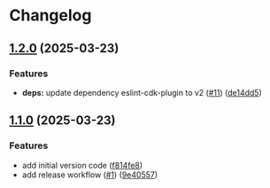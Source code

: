 # Changelog

## [1.2.0](https://github.com/hassma/cdk-gitlab-codepipeline/compare/cdk-gitlab-codepipeline-v1.1.0...cdk-gitlab-codepipeline-v1.2.0) (2025-03-23)

### Features

- **deps:** update dependency eslint-cdk-plugin to v2 ([#11](https://github.com/hassma/cdk-gitlab-codepipeline/issues/11)) ([de14dd5](https://github.com/hassma/cdk-gitlab-codepipeline/commit/de14dd5da7a5dfe94192c78cd2237db4732ab774))

## [1.1.0](https://github.com/hassma/cdk-gitlab-codepipeline/compare/cdk-gitlab-codepipeline-v1.0.0...cdk-gitlab-codepipeline-v1.1.0) (2025-03-23)

### Features

- add initial version code ([f814fe8](https://github.com/hassma/cdk-gitlab-codepipeline/commit/f814fe839d54e67b15b4c1e0d60188b415089f08))
- add release workflow ([#1](https://github.com/hassma/cdk-gitlab-codepipeline/issues/1)) ([9e40557](https://github.com/hassma/cdk-gitlab-codepipeline/commit/9e40557d01a813d7103c6a1d3dce4d2d630d2e18))
